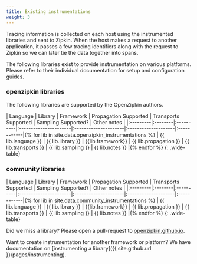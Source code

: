 ```yaml
---
title: Existing instrumentations
weight: 3
---
```


Tracing information is collected on each host using the instrumented libraries
and sent to Zipkin. When the host makes a request to another application, it passes
a few tracing identifiers along with the request to Zipkin so we can later tie the data
together into spans.

The following libraries exist to provide instrumentation on various platforms.
Please refer to their individual documentation for setup and configuration
guides.

### openzipkin libraries

The following libraries are supported by the OpenZipkin authors.

| Language | Library | Framework | Propagation Supported | Transports Supported | Sampling Supported? | Other notes |
|:---------|:--------|:----------|:----------------------|:---------------------|:--------------------|:------------|{% for lib in site.data.openzipkin_instrumentations %}
| {{ lib.language }} | {{ lib.library }} | {{lib.framework}} | {{ lib.propagation }} | {{ lib.transports }} | {{ lib.sampling }} | {{ lib.notes }} |{% endfor %}
{: .wide-table}


### community libraries

| Language | Library | Framework | Propagation Supported | Transports Supported | Sampling Supported? | Other notes |
|:---------|:--------|:----------|:----------------------|:---------------------|:--------------------|:------------|{% for lib in site.data.community_instrumentations %}
| {{ lib.language }} | {{ lib.library }} | {{lib.framework}} | {{ lib.propagation }} | {{ lib.transports }} | {{ lib.sampling }} | {{ lib.notes }} |{% endfor %}
{: .wide-table}

Did we miss a library? Please open a pull-request to
[openzipkin.github.io](https://github.com/openzipkin/openzipkin.github.io).

Want to create instrumentation for another framework or platform? We have documentation on [instrumenting a library]({{ site.github.url }}/pages/instrumenting).
